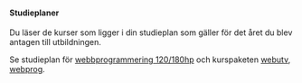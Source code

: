 #### Studieplaner

Du läser de kurser som ligger i din studieplan som gäller för det året du blev antagen till utbildningen.

Se studieplan för [webbprogrammering 120/180hp](program/webbprogrammering#kurserantagen) och kurspaketen [webutv](webutv), [webprog](webprog).
